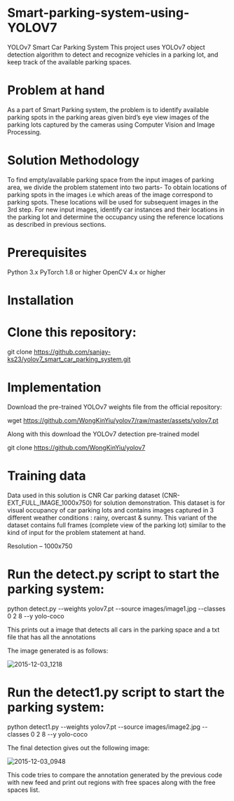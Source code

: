 # Smart-parking-system-using-YOLOV7

YOLOv7 Smart Car Parking System
This project uses YOLOv7 object detection algorithm to detect and recognize vehicles in a parking lot, and keep track of the available parking spaces.

# Problem at hand
As a part of Smart Parking system, the problem is to identify available parking spots in the parking areas given bird’s eye view images of the parking lots captured by the cameras using Computer Vision and Image Processing.

# Solution Methodology

To find empty/available parking space from the input images of parking area, we divide the problem statement into two parts-
To obtain locations of parking spots in the images i.e which areas of the image correspond to parking spots. These locations will be used for subsequent images in the 3rd step.
For new input images, identify car instances and their locations in the parking lot and determine the occupancy using the reference locations as described in previous sections.

# Prerequisites

Python 3.x
PyTorch 1.8 or higher
OpenCV 4.x or higher

# Installation

# Clone this repository:

git clone https://github.com/sanjay-ks23/yolov7_smart_car_parking_system.git

# Implementation

Download the pre-trained YOLOv7 weights file from the official repository:

wget https://github.com/WongKinYiu/yolov7/raw/master/assets/yolov7.pt

Along with this download the YOLOv7 detection pre-trained model 

git clone https://github.com/WongKinYiu/yolov7

# Training data

Data used in this solution is CNR Car parking dataset (CNR-EXT_FULL_IMAGE_1000x750) for solution demonstration. This dataset is for visual occupancy of car parking lots and contains images captured in 3 different weather conditions : rainy, overcast & sunny. This variant of the dataset contains full frames (complete view of the parking lot) similar to the kind of input for the problem statement at hand.

Resolution – 1000x750

# Run the detect.py script to start the parking system:

python detect.py --weights yolov7.pt --source images/image1.jpg --classes 0 2 8 --y yolo-coco

This prints out a image that detects all cars in the parking space and a txt file that has all the annotations

The image generated is as follows:

![2015-12-03_1218](https://user-images.githubusercontent.com/79295319/232312535-7b6e33f1-c21a-4e0c-bc70-c82129c5d793.jpg)

# Run the detect1.py script to start the parking system:

python detect1.py --weights yolov7.pt --source images/image2.jpg --classes 0 2 8 --y yolo-coco

The final detection gives out the following image:

![2015-12-03_0948](https://user-images.githubusercontent.com/79295319/232312574-da07f49b-3336-4857-b426-5f0302ad3baa.jpg)

This code tries to compare the annotation generated by the previous code with new feed and print out regions with free spaces along with the free spaces list.



